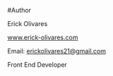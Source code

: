 #Author


Erick Olivares

www.erick-olivares.com

Email: erickolivares21@gmail.com

Front End Developer 